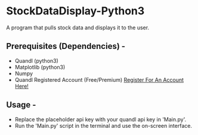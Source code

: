 # StockDataDisplay-Python3
A program that pulls stock data and displays it to the user.

## Prerequisites (Dependencies) - 
- Quandl (python3)
- Matplotlib (python3)
- Numpy
- Quandl Registered Account (Free/Premium)
[Register For An Account Here!](https://www.quandl.com/?modal=register)

## Usage - 
- Replace the placeholder api key with your quandl api key in 'Main.py'.
- Run the 'Main.py' script in the terminal and use the on-screen interface.
